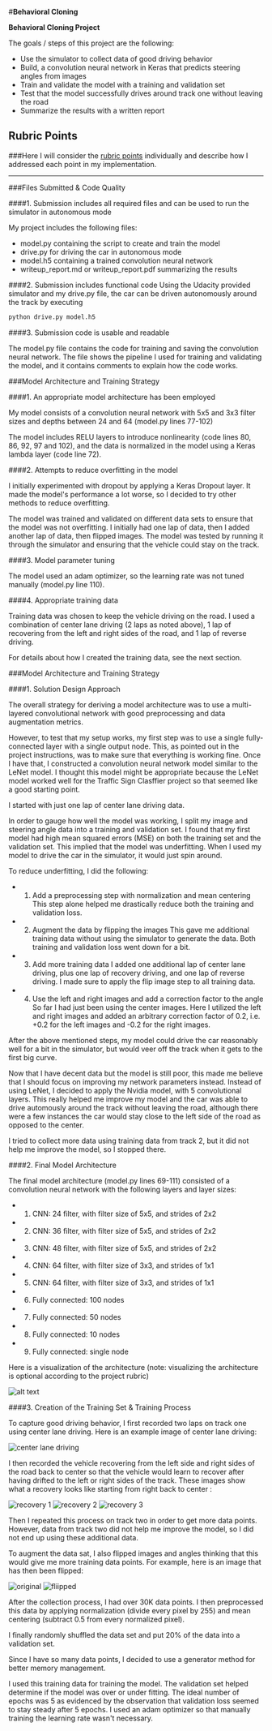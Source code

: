 #**Behavioral Cloning** 

**Behavioral Cloning Project**

The goals / steps of this project are the following:
* Use the simulator to collect data of good driving behavior
* Build, a convolution neural network in Keras that predicts steering angles from images
* Train and validate the model with a training and validation set
* Test that the model successfully drives around track one without leaving the road
* Summarize the results with a written report


[//]: # (Image References)

[image1]: ./examples/placeholder.png "Model Visualization"
[image2]: ./examples/placeholder.png "Grayscaling"
[image3]: ./examples/placeholder_small.png "Recovery Image"
[image4]: ./examples/placeholder_small.png "Recovery Image"
[image5]: ./examples/placeholder_small.png "Recovery Image"
[image6]: ./examples/placeholder_small.png "Normal Image"
[image7]: ./examples/placeholder_small.png "Flipped Image"

## Rubric Points
###Here I will consider the [rubric points](https://review.udacity.com/#!/rubrics/432/view) individually and describe how I addressed each point in my implementation.  

---
###Files Submitted & Code Quality

####1. Submission includes all required files and can be used to run the simulator in autonomous mode

My project includes the following files:
* model.py containing the script to create and train the model
* drive.py for driving the car in autonomous mode
* model.h5 containing a trained convolution neural network 
* writeup_report.md or writeup_report.pdf summarizing the results

####2. Submission includes functional code
Using the Udacity provided simulator and my drive.py file, the car can be driven autonomously around the track by executing 
```sh
python drive.py model.h5
```

####3. Submission code is usable and readable

The model.py file contains the code for training and saving the convolution neural network. The file shows the pipeline I used for training and validating the model, and it contains comments to explain how the code works.

###Model Architecture and Training Strategy

####1. An appropriate model architecture has been employed

My model consists of a convolution neural network with 5x5 and 3x3 filter sizes and depths between 24 and 64 (model.py lines 77-102) 

The model includes RELU layers to introduce nonlinearity (code lines 80, 86, 92, 97 and 102), and the data is normalized in the model using a Keras lambda layer (code line 72). 

####2. Attempts to reduce overfitting in the model

I initially experimented with dropout by applying a Keras Dropout layer. It made the model's performance a lot worse, so I decided to try other methods to reduce overfitting.

The model was trained and validated on different data sets to ensure that the model was not overfitting. I initially had one lap of data, then I added another lap of data, then flipped images. The model was tested by running it through the simulator and ensuring that the vehicle could stay on the track.

####3. Model parameter tuning

The model used an adam optimizer, so the learning rate was not tuned manually (model.py line 110).

####4. Appropriate training data

Training data was chosen to keep the vehicle driving on the road. I used a combination of center lane driving (2 laps as noted above), 1 lap of recovering from the left and right sides of the road, and 1 lap of reverse driving.

For details about how I created the training data, see the next section. 

###Model Architecture and Training Strategy

####1. Solution Design Approach

The overall strategy for deriving a model architecture was to use a multi-layered convolutional network with good preprocessing and data augmentation metrics.

However, to test that my setup works, my first step was to use a single fully-connected layer with a single output node. This, as pointed out in the project instructions, was to make sure that everything is working fine. Once I have that, I constructed a convolution neural network model similar to the LeNet model. I thought this model might be appropriate because the LeNet model worked well for the Traffic Sign Clasffier project so that seemed like a good starting point.

I started with just one lap of center lane driving data.

In order to gauge how well the model was working, I split my image and steering angle data into a training and validation set. I found that my first model had high mean squared errors (MSE) on both the training set and the validation set. This implied that the model was underfitting. When I used my model to drive the car in the simulator, it would just spin around.

To reduce underfitting, I did the following:

* 1) Add a preprocessing step with normalization and mean centering
This step alone helped me drastically reduce both the training and validation loss.

* 2) Augment the data by flipping the images
This gave me additional training data without using the simulator to generate the data. Both training and validation loss went down for a bit.

* 3) Add more training data
I added one additional lap of center lane driving, plus one lap of recovery driving, and one lap of reverse driving. I made sure to apply the flip image step to all training data.

* 4) Use the left and right images and add a correction factor to the angle
So far I had just been using the center images. Here I utilized the left and right images and added an arbitrary correction factor of 0.2, i.e. +0.2 for the left images and -0.2 for the right images.

After the above mentioned steps, my model could drive the car reasonably well for a bit in the simulator, but would veer off the track when it gets to the first big curve.

Now that I have decent data but the model is still poor, this made me believe that I should focus on improving my network parameters instead. Instead of using LeNet, I decided to apply the Nvidia model, with 5 convolutional layers. This really helped me improve my model and the car was able to drive automously around the track without leaving the road, although there were a few instances the car would stay close to the left side of the road as opposed to the center.

I tried to collect more data using training data from track 2, but it did not help me improve the model, so I stopped there.

####2. Final Model Architecture

The final model architecture (model.py lines 69-111) consisted of a convolution neural network with the following layers and layer sizes:

* 1) CNN: 24 filter, with filter size of 5x5, and strides of 2x2
* 2) CNN: 36 filter, with filter size of 5x5, and strides of 2x2
* 3) CNN: 48 filter, with filter size of 5x5, and strides of 2x2
* 4) CNN: 64 filter, with filter size of 3x3, and strides of 1x1
* 5) CNN: 64 filter, with filter size of 3x3, and strides of 1x1
* 6) Fully connected: 100 nodes
* 7) Fully connected: 50 nodes
* 8) Fully connected: 10 nodes
* 9) Fully connected: single node

Here is a visualization of the architecture (note: visualizing the architecture is optional according to the project rubric)

![alt text][image1]

####3. Creation of the Training Set & Training Process

To capture good driving behavior, I first recorded two laps on track one using center lane driving. Here is an example image of center lane driving:

![center lane driving][image2]

I then recorded the vehicle recovering from the left side and right sides of the road back to center so that the vehicle would learn to recover after having drifted to the left or right sides of the track. These images show what a recovery looks like starting from right back to center :

![recovery 1][image3]
![recovery 2][image4]
![recovery 3][image5]

Then I repeated this process on track two in order to get more data points. However, data from track two did not help me improve the model, so I did not end up using these additional data.

To augment the data sat, I also flipped images and angles thinking that this would give me more training data points. For example, here is an image that has then been flipped:

![original][image6]
![fliipped][image7]

After the collection process, I had over 30K data points. I then preprocessed this data by applying normalization (divide every pixel by 255) and mean centering (subtract 0.5 from every normalized pixel).

I finally randomly shuffled the data set and put 20% of the data into a validation set.

Since I have so many data points, I decided to use a generator method for better memory management.

I used this training data for training the model. The validation set helped determine if the model was over or under fitting. The ideal number of epochs was 5 as evidenced by the observation that validation loss seemed to stay steady after 5 epochs. I used an adam optimizer so that manually training the learning rate wasn't necessary.
